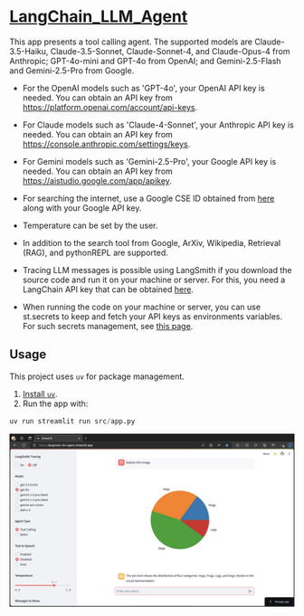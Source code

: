 # [LangChain_LLM_Agent](https://langchain-llm-agent.streamlit.app/)

This app presents a tool calling agent. The supported models are Claude-3.5-Haiku,
Claude-3.5-Sonnet, Claude-Sonnet-4, and Claude-Opus-4 from Anthropic;
GPT-4o-mini and GPT-4o from OpenAI; and Gemini-2.5-Flash and Gemini-2.5-Pro from Google.
  
- For the OpenAI models such as 'GPT-4o', your OpenAI API key is needed. You can obtain
  an API key from https://platform.openai.com/account/api-keys.

- For Claude models such as 'Claude-4-Sonnet', your Anthropic API key is needed.
  You can obtain an API key from https://console.anthropic.com/settings/keys.

- For Gemini models such as 'Gemini-2.5-Pro', your Google API key is needed.
  You can obtain an API key from https://aistudio.google.com/app/apikey.

- For searching the internet, use a Google CSE ID obtained from
  [here](https://programmablesearchengine.google.com/about/) along with
  your Google API key.

- Temperature can be set by the user.

- In addition to the search tool from Google, ArXiv, Wikipedia,
    Retrieval (RAG), and pythonREPL are supported.

- Tracing LLM messages is possible using LangSmith if you download the source code
    and run it on your machine or server.  For this, you need a
    LangChain API key that can be obtained [here](https://smith.langchain.com/settings).

- When running the code on your machine or server, you can use st.secrets to keep and
    fetch your API keys as environments variables. For such secrets management, see
    [this page](https://docs.streamlit.io/deploy/streamlit-community-cloud/deploy-your-app/secrets-management).

## Usage

This project uses `uv` for package management.

1.  [Install `uv`](https://github.com/astral-sh/uv).
2.  Run the app with:
```python
uv run streamlit run src/app.py
```
[![Exploring the App: A Visual Guide](files/Streamlit_Agent_App.png)](https://youtu.be/6uD480u49lU)
